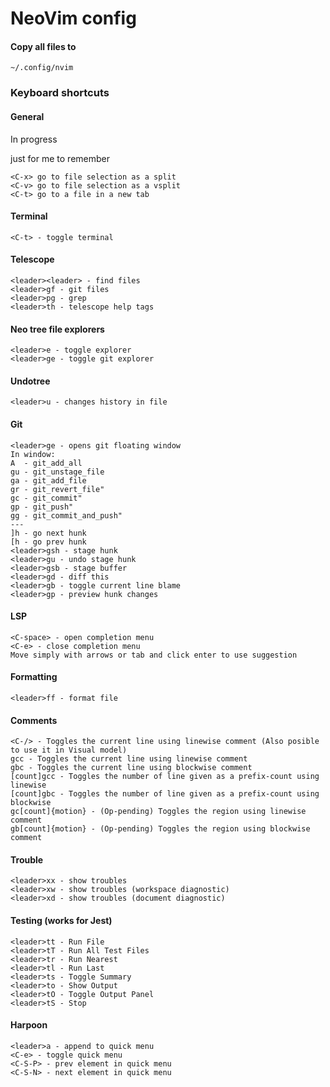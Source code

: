 # NeoVim config

#### Copy all files to

`~/.config/nvim`

### Keyboard shortcuts

#### General

In progress

just for me to remember
```
<C-x> go to file selection as a split   
<C-v> go to file selection as a vsplit   
<C-t> go to a file in a new tab
```

#### Terminal
`<C-t> - toggle terminal`

#### Telescope

```
<leader><leader> - find files
<leader>gf - git files
<leader>pg - grep
<leader>th - telescope help tags
```

#### Neo tree file explorers
```
<leader>e - toggle explorer
<leader>ge - toggle git explorer
```


#### Undotree
```<leader>u - changes history in file```

#### Git

```
<leader>ge - opens git floating window
In window:
A  - git_add_all
gu - git_unstage_file
ga - git_add_file
gr - git_revert_file"
gc - git_commit"
gp - git_push"
gg - git_commit_and_push"
---
]h - go next hunk
[h - go prev hunk
<leader>gsh - stage hunk
<leader>gu - undo stage hunk
<leader>gsb - stage buffer 
<leader>gd - diff this 
<leader>gb - toggle current line blame
<leader>gp - preview hunk changes
```

#### LSP
```
<C-space> - open completion menu
<C-e> - close completion menu
Move simply with arrows or tab and click enter to use suggestion
```

#### Formatting

`<leader>ff - format file`

#### Comments

```
<C-/> - Toggles the current line using linewise comment (Also posible to use it in Visual model)
gcc - Toggles the current line using linewise comment
gbc - Toggles the current line using blockwise comment
[count]gcc - Toggles the number of line given as a prefix-count using linewise
[count]gbc - Toggles the number of line given as a prefix-count using blockwise
gc[count]{motion} - (Op-pending) Toggles the region using linewise comment
gb[count]{motion} - (Op-pending) Toggles the region using blockwise comment
```

#### Trouble
```
<leader>xx - show troubles
<leader>xw - show troubles (workspace diagnostic)
<leader>xd - show troubles (document diagnostic)
```


#### Testing (works for Jest)
```
<leader>tt - Run File
<leader>tT - Run All Test Files
<leader>tr - Run Nearest
<leader>tl - Run Last
<leader>ts - Toggle Summary
<leader>to - Show Output
<leader>tO - Toggle Output Panel
<leader>tS - Stop 
```

#### Harpoon
```
<leader>a - append to quick menu
<C-e> - toggle quick menu
<C-S-P> - prev element in quick menu
<C-S-N> - next element in quick menu
```


